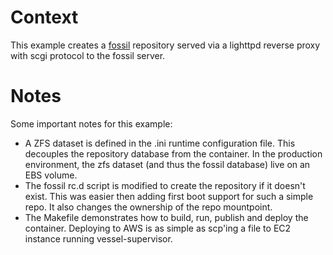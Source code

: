 # Context
This example creates a [fossil](https://www2.fossil-scm.org/home/doc/trunk/www/index.wiki) repository served via a lighttpd reverse proxy with scgi
protocol to the fossil server.

# Notes
Some important notes for this example:

* A ZFS dataset is defined in the .ini runtime configuration file.  This decouples the repository database from the container.  In the production environment, the zfs dataset (and thus the fossil database) live on an EBS volume.
* The fossil rc.d script is modified to create the repository if it doesn't exist.  This was easier then adding first boot support for such a simple repo.  It also changes the ownership of the repo mountpoint. 
* The Makefile demonstrates how to build, run, publish and deploy the container.  Deploying to AWS is as simple as scp'ing a file to EC2 instance running vessel-supervisor.
